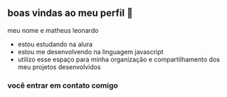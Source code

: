 ## boas vindas ao meu perfil 🖤

meu nome e matheus leonardo

- estou estudando na alura
- estou me desenvolvendo na linguagem javascript
- utilizo esse espaço para minha organização e compartilhamento dos meu projetos desenvolvidos

### você entrar em contato comigo
